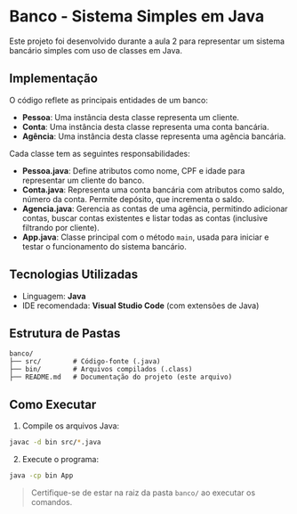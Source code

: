 # Banco - Sistema Simples em Java

Este projeto foi desenvolvido durante a aula 2 para representar um sistema bancário simples com uso de classes em Java.

## Implementação
O código reflete as principais entidades de um banco:
- **Pessoa**: Uma instância desta classe representa um cliente.
- **Conta**: Uma instância desta classe representa uma conta bancária.
- **Agência**: Uma instância desta classe representa uma agência bancária.

Cada classe tem as seguintes responsabilidades:

- **Pessoa.java**: Define atributos como nome, CPF e idade para representar um cliente do banco.
- **Conta.java**: Representa uma conta bancária com atributos como saldo, número da conta. Permite depósito, que incrementa o saldo.
- **Agencia.java**: Gerencia as contas de uma agência, permitindo adicionar contas, buscar contas existentes e listar todas as contas (inclusive filtrando por cliente).
- **App.java**: Classe principal com o método `main`, usada para iniciar e testar o funcionamento do sistema bancário.


## Tecnologias Utilizadas
- Linguagem: **Java**
- IDE recomendada: **Visual Studio Code** (com extensões de Java)

## Estrutura de Pastas
```
banco/
├── src/        # Código-fonte (.java)
├── bin/        # Arquivos compilados (.class)
├── README.md   # Documentação do projeto (este arquivo)
```

## Como Executar

1. Compile os arquivos Java:

```bash
javac -d bin src/*.java
```

2. Execute o programa:

```bash
java -cp bin App
```

> Certifique-se de estar na raiz da pasta `banco/` ao executar os comandos.














